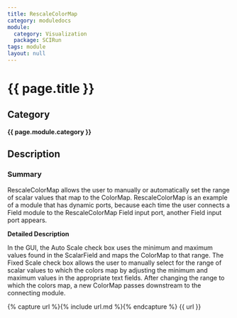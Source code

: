 ```yaml
---
title: RescaleColorMap
category: moduledocs
module:
  category: Visualization
  package: SCIRun
tags: module
layout: null
---
```


# {{ page.title }}

## Category

**{{ page.module.category }}**

## Description

### Summary

RescaleColorMap allows the user to manually or automatically set the range of scalar values that map to the ColorMap. RescaleColorMap is an example of a module that has dynamic ports, because each time the user connects a Field module to the RescaleColorMap Field input port, another Field input port appears. 

**Detailed Description**

In the GUI, the Auto Scale check box uses the minimum and maximum values found in the ScalarField and maps the ColorMap to that range. The Fixed Scale check box allows the user to manually select for the range of scalar values to which the colors map by adjusting the minimum and maximum values in the appropriate text fields. After changing the range to which the colors map, a new ColorMap passes downstream to the connecting module.

{% capture url %}{% include url.md %}{% endcapture %}
{{ url }}
